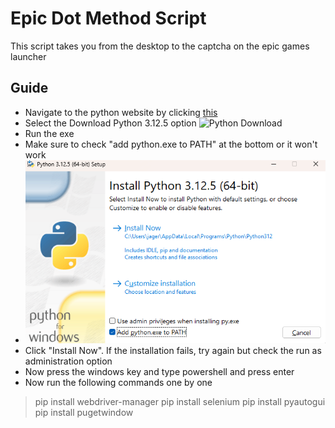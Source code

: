 # Epic Dot Method Script

This script takes you from the desktop to the captcha on the epic games launcher

## Guide
* Navigate to the python website by clicking [this]("python.org/downloads")
*  Select the Download Python 3.12.5 option
![Python Download](images/pythonDLpng)
* Run the exe
* Make sure to check "add python.exe to PATH" at the bottom or it won't work
* ![Add to PATH](images/addtopath.png)
* Click "Install Now". If the installation fails, try again but check the run as administration option
* Now press the windows key and type powershell and press enter
* Now run the following commands one by one
> pip install webdriver-manager
> pip install selenium
> pip install pyautogui
> pip install pugetwindow

